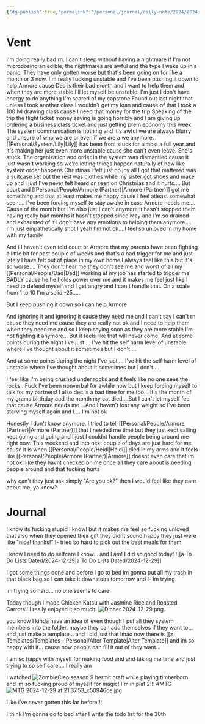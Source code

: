```yaml
---
{"dg-publish":true,"permalink":"/personal/journal/daily-note/2024/2024-12-29/","tags":["tired/exausted","anger","anxiety","Armore","sad","numb","stressed","daily","20-24"]}
---
```


# Vent

I'm doing really bad rn. I can't sleep withouf having a nightmare if I'm not microdosing an edible, the nightmares are awful and the type I wake up in a panic. They have only gotten worse but that's been going on for like a month or 3 now. I'm really fucking unstable and I've been pushing it down to help Armore cause Dec is their bad month and I want to help them and when they are more stable I'll let myself be unstable. I'm just I don't have energy to do anything I'm scared of my capstone Found out last night that unless I took another class I wouldn't get my loan and cause of that I took a 100 lvl drawing class cause I need that money for the trip Speaking of the trip the flight ticket money saving is going horribly and I am giving up ordering a business class ticket and just getting prem economy this week The system communication is nothing and it's awful we are always blurry and unsure of who we are or even if we are a we anymore. [[Personal/System/Lily\|Lily]] has been front stuck for almost a full year and it's making her just even more unstable cause she can't even leave. She's stuck. The organization and order in the system was dismantled cause it just wasn't working so we're letting things happen naturally of how like system order happens Christmas I felt just no joy all I got that mattered was a suitcase set but the rest was clothes while my sister got shoes and make up and I just I've never felt heard or seen on Christmas and it hurts.... But court and [[Personal/People/Armore (Partner)\|Armore (Partner)]] got me something and that at least makes me happy cause I feel atleast somewhat seen.... I've been forcing myself to stay awake in case Armore needs me.... Cause of the month but I'm also just I can't anymore it hasn't stopped them having really bad months it hasn't stopped since May and I'm so drained and exhausted of it I don't have any emotions to helping them anymore.... I'm just empathetically shot I yeah I'm not ok....I feel so unloved in my home with my family

And i I haven't even told court or Armore that my parents have been fighting a little bit for past couple of weeks and that's a bad trigger for me and just lately I have felt out of place in my own home I always feel like this but it's so worse.... They don't hear me they don't see me and worst of all my [[Personal/People/Dad\|Dad]] working at my job has started to trigger me BADLY cause he he holds power over me and it makes me feel just like I need to defend myself and I get angry and I can't handle that. On a scale from 1 to 10 I'm a solid -25.....

But I keep pushing it down so I can help Armore

And ignoring it and ignoring it cause they need me and I can't say I can't rn cause they need me cause they are really not ok and I need to help them when they need me and so I keep saying soon as they are more stable I'm not fighting it anymore... But it feels like that will never come. And at some points during the night I've just.... I've hit the self harm level of unstable where I've thought about it sometimes but I don't....

  And at some points during the night I've just.... I've hit the self harm level of unstable where I've thought about it sometimes but I don't....

I feel like I'm being crushed under rocks and it feels like no one sees the rocks...Fuck I've been nonverbal for awhile now but I keep forcing myself to talk for my partners! I also dec is a bad time for me too... It's the month of my grams birthday and the month my cat died....But I can't let myself feel that cause Armore needs me ...And I haven't lost any weight so I've been starving myself again and I.... I'm not ok

Honestly I don't know anymore. I tried to tell [[Personal/People/Armore (Partner)\|Armore (Partner)]] that I needed me time but they just kept calling kept going and going and I just I couldnt handle people being around me right now.  This weekend and into next couple of days are just hard for me cause it is when [[Personal/People/Heidi\|Heidi]] died in my arms and it feels like [[Personal/People/Armore (Partner)\|Armore]] doesnt even care that im not ok!  like they havnt checked on me once all they care about is needing people around and that fucking hurts 

why can't they just ask simply "Are you ok?" then I would feel like they care about me, ya know?


# Journal 
I know its fucking stupid I know!  but it makes me feel so fucking unloved that also when they opened their gift they didnt sound happy they just were like "nice! thanks!" I- tried so hard to pick out the best meals for them 

i know I need to do selfcare I know... and I am! I did so good today! 
![[a To Do Lists Dated/2024-12-29\|a To Do Lists Dated/2024-12-29]]


I got some things done and before I go to bed im gonna put all my trash in that black bag so I can take it downstairs tomorrow and I- im trying 

im trying so hard... no one seems to care

Today though I made Chicken Katsu with Jasmine Rice and Roasted Carrots!!  I really enjoyed it so much! 
![Dinner 2024-12-29.png](/img/user/Personal/Images/Dinner%202024-12-29.png)

 you know I kinda have an idea of even though I put all they system members into the folder, maybe they can add themselves if they want to... and just make a template... and I did just that lmao now there is [[z Templates/Templates - Personal/Alter  Template\|Alter  Template]] and im so happy with it... cause now people can fill it out of they want... 

I am so happy with myself for making food and and taking me time and just trying to so self care.... I really am

I watched ![ZombieCleo](https://www.youtube.com/watch?v=BkkfzNLtSx8&list=PLVO4L4qtJmBqmtvYc63HlwABXnn-JT3r3&index=17&ab_channel=ZombieCleo)
season 9 hermit craft while playing timberborn and im so fucking proud of myself for magic! I'm in plat 2!!! #MTG 
![MTG 2024-12-29 at 21.37.53_c50946ce.jpg](/img/user/Personal/Images/MTG%202024-12-29%20at%2021.37.53_c50946ce.jpg)

Like i've never gotten this far before!!!

I think I'm gonna go to bed after I write the todo list for the 30th